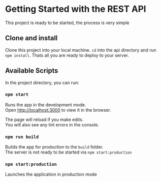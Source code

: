 # Getting Started with the REST API

This project is ready to be started, the process is very simple

## Clone and install

Clone this project into your local machine. `cd` into the api directory and run `npm install`. Thats all you are ready to deploy to your server.

## Available Scripts

In the project directory, you can run:

### `npm start`

Runs the app in the development mode.\
Open [http://localhost:3000](http://localhost:3000) to view it in the browser.

The page will reload if you make edits.\
You will also see any lint errors in the console.

### `npm run build`

Builds the app for production to the `build` folder.\
The server is not ready to be started via `npm start:production`

### `npm start:production`

Launches the application in production mode
